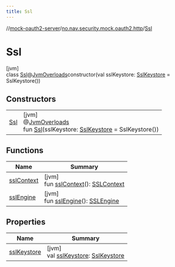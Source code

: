 ```yaml
---
title: Ssl
---
```

//[mock-oauth2-server](../../../index.html)/[no.nav.security.mock.oauth2.http](../index.html)/[Ssl](index.html)



# Ssl



[jvm]\
class [Ssl](index.html)@[JvmOverloads](https://kotlinlang.org/api/latest/jvm/stdlib/kotlin.jvm/-jvm-overloads/index.html)constructor(val sslKeystore: [SslKeystore](../-ssl-keystore/index.html) = SslKeystore())



## Constructors


| | |
|---|---|
| [Ssl](-ssl.html) | [jvm]<br>@[JvmOverloads](https://kotlinlang.org/api/latest/jvm/stdlib/kotlin.jvm/-jvm-overloads/index.html)<br>fun [Ssl](-ssl.html)(sslKeystore: [SslKeystore](../-ssl-keystore/index.html) = SslKeystore()) |


## Functions


| Name | Summary |
|---|---|
| [sslContext](ssl-context.html) | [jvm]<br>fun [sslContext](ssl-context.html)(): [SSLContext](https://docs.oracle.com/javase/8/docs/api/javax/net/ssl/SSLContext.html) |
| [sslEngine](ssl-engine.html) | [jvm]<br>fun [sslEngine](ssl-engine.html)(): [SSLEngine](https://docs.oracle.com/javase/8/docs/api/javax/net/ssl/SSLEngine.html) |


## Properties


| Name | Summary |
|---|---|
| [sslKeystore](ssl-keystore.html) | [jvm]<br>val [sslKeystore](ssl-keystore.html): [SslKeystore](../-ssl-keystore/index.html) |

